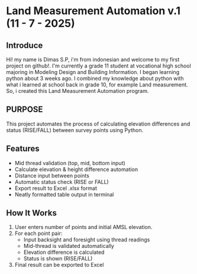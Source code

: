 # Land Measurement Automation v.1 (11 - 7 - 2025)

## Introduce 
Hi! my name is Dimas S.P, i'm from indonesian and welcome to my first project on github!. 
I'm currently a grade 11 student at vocational high school majoring in Modeling Design and Building Information.
I began learning python about 3 weeks ago.
I combined my knowledge about python with what i learned at school back in grade 10, for example Land measurement.
So, i created this Land Measurement Automation program.

## PURPOSE
This project automates the process of calculating elevation differences and status (RISE/FALL) between survey points using Python.

## Features
- Mid thread validation (top, mid, bottom input)
- Calculate elevation & height difference automation
- Distance input between points
- Automatic status check (RISE or FALL)
- Export result to Excel .xlsx format
- Neatly formatted table output in terminal

## How It Works
1. User enters number of points and initial AMSL elevation.
2. For each point pair:
   - Input backsight and foresight using thread readings
   - Mid-thread is validated automatically
   - Elevation difference is calculated
   - Status is shown (RISE/FALL)
3. Final result can be exported to Excel

